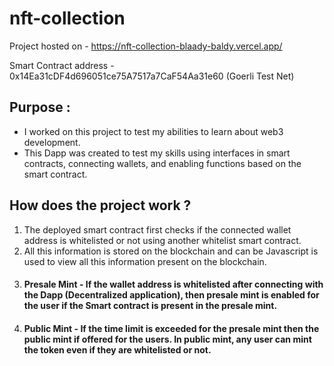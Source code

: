 # nft-collection

Project hosted on - https://nft-collection-blaady-baldy.vercel.app/

Smart Contract address - 0x14Ea31cDF4d696051ce75A7517a7CaF54Aa31e60 (Goerli Test Net)

## Purpose :
* I worked on this project to test my abilities to learn about web3 development.  
* This Dapp was created to test my skills using interfaces in smart contracts, connecting wallets, and enabling functions based on the smart contract.

## How does the project work ?

1. The deployed smart contract first checks if the connected wallet address is whitelisted or not using another whitelist smart contract. 
2. All this information is stored on the blockchain and can be Javascript is used to view all this information present on the blockchain. 
3. #### Presale Mint - If the wallet address is whitelisted after connecting with the Dapp (Decentralized application), then presale mint is enabled for the user if the Smart contract is present in the presale mint. 
4. #### Public Mint - If the time limit is exceeded for the presale mint then the public mint if offered for the users. In public mint, any user can mint the token even if they are whitelisted or not. 
